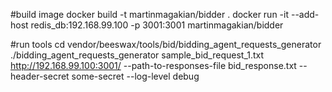 #build image
docker build -t martinmagakian/bidder .
docker run -it --add-host redis_db:192.168.99.100 -p 3001:3001 martinmagakian/bidder

#run tools
cd vendor/beeswax/tools/bid/bidding_agent_requests_generator
./bidding_agent_requests_generator sample_bid_request_1.txt  http://192.168.99.100:3001/ --path-to-responses-file bid_response.txt --header-secret some-secret --log-level debug